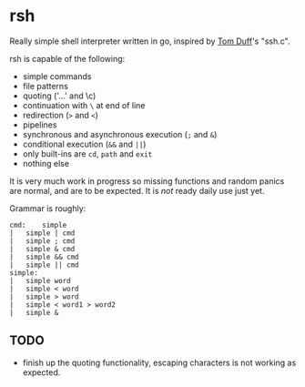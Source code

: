# rsh

Really simple shell interpreter written in go, inspired by [Tom
Duff](https://en.wikipedia.org/wiki/Tom_Duff)'s "ssh.c".

rsh is capable of the following:

* simple commands
* file patterns
* quoting ('...' and \c)
* continuation with `\` at end of line
* redirection (`>` and `<`)
* pipelines
* synchronous and asynchronous execution (`;` and `&`)
* conditional execution (`&&` and `||`)
* only built-ins are `cd`, `path` and `exit`
* nothing else

It is very much work in progress so missing functions and random panics
are normal, and are to be expected.  It is _not_ ready daily use just
yet.

Grammar is roughly:

	cmd:	simple
	|	simple | cmd
	|	simple ; cmd
	|	simple & cmd
	|	simple && cmd
	|	simple || cmd
	simple:
	|	simple word
	|	simple < word
	|	simple > word
	|	simple < word1 > word2
	|	simple &

## TODO

* finish up the quoting functionality, escaping characters is not
  working as expected.
